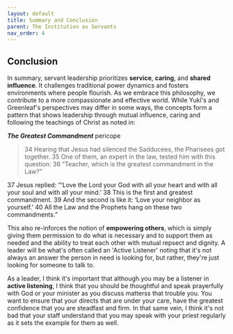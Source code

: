 ```yaml
---
layout: default
title: Summary and Conclusion
parent: The Institution as Servants
nav_order: 4
---
```


## Conclusion

In summary, servant leadership prioritizes **service**, **caring**, and **shared influence**. It challenges traditional power dynamics and fosters environments where people flourish. As we embrace this philosophy, we contribute to a more compassionate and effective world. While Yukl's and Greenleaf's perspectives may differ in some ways, the concepts form a pattern that shows leadership through mutual influence, caring and following the teachings of Christ as noted in:

***The Greatest Commandment*** pericope

> 34 Hearing that Jesus had silenced the Sadducees, the Pharisees got together. 35 One of them, an expert in the law, tested him with this question: 36 “Teacher, which is the greatest commandment in the Law?”

37 Jesus replied: “‘Love the Lord your God with all your heart and with all your soul and with all your mind.’ 38 This is the first and greatest commandment. 39 And the second is like it: ‘Love your neighbor as yourself.’ 40 All the Law and the Prophets hang on these two commandments.”

This also re-inforces the notion of **empowering others**, which is simply giving them permission to do what is necessary and to support them as needed and the ability to treat each other with mutual repsect and dignity. A leader will be what's often called an 'Active Listener' noting that it's not always an answer the person in need is looking for, but rather, they're just looking for someone to talk to.

As a leader, I think it's important that although you may be a listener in **active listening**, I think that you should be thoughtful and speak prayerfully with God or your minister as you discuss matterss that trouble you. You want to ensure that your directs that are under your care, have the greatest confidence that you are steadfast and firm. In that same vein, I think it's not bad that your staff understand that you may speak with your priest regularly as it sets the example for them as well.
